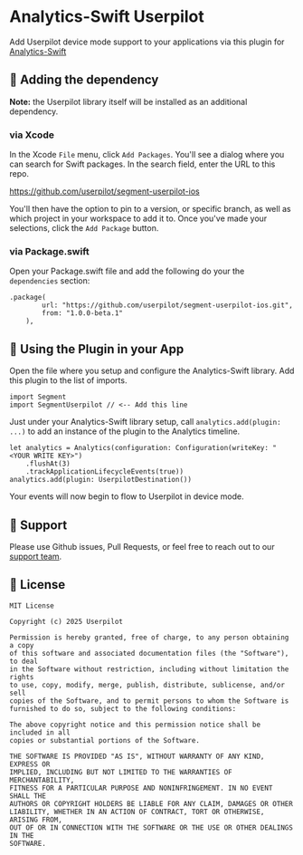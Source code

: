 # Analytics-Swift Userpilot

Add Userpilot device mode support to your applications via this plugin for [Analytics-Swift](https://github.com/segmentio/analytics-swift)

## 🚀 Adding the dependency

**Note:** the Userpilot library itself will be installed as an additional dependency.

### via Xcode
In the Xcode `File` menu, click `Add Packages`. You'll see a dialog where you can search for Swift packages. In the search field, enter the URL to this repo.

https://github.com/userpilot/segment-userpilot-ios

You'll then have the option to pin to a version, or specific branch, as well as which project in your workspace to add it to. Once you've made your selections, click the `Add Package` button.

### via Package.swift

Open your Package.swift file and add the following do your the `dependencies` section:

```
.package(
        url: "https://github.com/userpilot/segment-userpilot-ios.git",
        from: "1.0.0-beta.1"
    ),
```

## 📝 Using the Plugin in your App

Open the file where you setup and configure the Analytics-Swift library.  Add this plugin to the list of imports.

```
import Segment
import SegmentUserpilot // <-- Add this line
```

Just under your Analytics-Swift library setup, call `analytics.add(plugin: ...)` to add an instance of the plugin to the Analytics timeline.

```
let analytics = Analytics(configuration: Configuration(writeKey: "<YOUR WRITE KEY>")
    .flushAt(3)
    .trackApplicationLifecycleEvents(true))
analytics.add(plugin: UserpilotDestination())
```

Your events will now begin to flow to Userpilot in device mode.

## 📧 Support

Please use Github issues, Pull Requests, or feel free to reach out to our [support team](mailto:dev@userpilot.co).

## 📄 License
```
MIT License

Copyright (c) 2025 Userpilot

Permission is hereby granted, free of charge, to any person obtaining a copy
of this software and associated documentation files (the "Software"), to deal
in the Software without restriction, including without limitation the rights
to use, copy, modify, merge, publish, distribute, sublicense, and/or sell
copies of the Software, and to permit persons to whom the Software is
furnished to do so, subject to the following conditions:

The above copyright notice and this permission notice shall be included in all
copies or substantial portions of the Software.

THE SOFTWARE IS PROVIDED "AS IS", WITHOUT WARRANTY OF ANY KIND, EXPRESS OR
IMPLIED, INCLUDING BUT NOT LIMITED TO THE WARRANTIES OF MERCHANTABILITY,
FITNESS FOR A PARTICULAR PURPOSE AND NONINFRINGEMENT. IN NO EVENT SHALL THE
AUTHORS OR COPYRIGHT HOLDERS BE LIABLE FOR ANY CLAIM, DAMAGES OR OTHER
LIABILITY, WHETHER IN AN ACTION OF CONTRACT, TORT OR OTHERWISE, ARISING FROM,
OUT OF OR IN CONNECTION WITH THE SOFTWARE OR THE USE OR OTHER DEALINGS IN THE
SOFTWARE.
```
